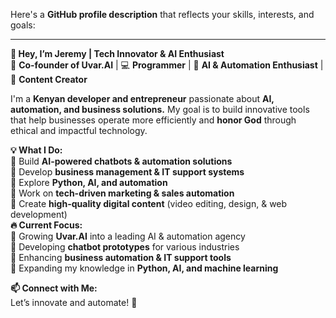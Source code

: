 Here's a **GitHub profile description** that reflects your skills, interests, and goals:  

---

**👋 Hey, I’m Jeremy | Tech Innovator & AI Enthusiast**  
🚀 **Co-founder of Uvar.AI** | 💻 **Programmer** | 🤖 **AI & Automation Enthusiast** | 🎥 **Content Creator**  

I'm a **Kenyan developer and entrepreneur** passionate about **AI, automation, and business solutions.** My goal is to build innovative tools that help businesses operate more efficiently and **honor God** through ethical and impactful technology.  

**💡 What I Do:**  
🔹 Build **AI-powered chatbots & automation solutions**  
🔹 Develop **business management & IT support systems**  
🔹 Explore **Python, AI, and automation**  
🔹 Work on **tech-driven marketing & sales automation**  
🔹 Create **high-quality digital content** (video editing, design, & web development)  
**🔥 Current Focus:**  
📌 Growing **Uvar.AI** into a leading AI & automation agency  
📌 Developing **chatbot prototypes** for various industries  
📌 Enhancing **business automation & IT support tools**  
📌 Expanding my knowledge in **Python, AI, and machine learning**  

**📫 Connect with Me:**  
Let’s innovate and automate! 🚀  
